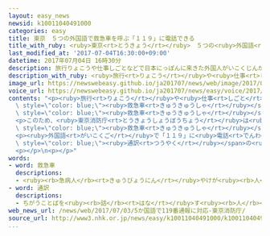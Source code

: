 ```yaml
---
layout: easy_news
newsid: k10011040491000
categories: easy
title: 東京　５つの外国語で救急車を呼ぶ「１１９」に電話できる
title_with_ruby: <ruby>東京<rt>とうきょう</rt></ruby>　５つの<ruby>外国語<rt>がいこくご</rt></ruby>で<ruby>救急車<rt>きゅうきゅうしゃ</rt></ruby>を<ruby>呼<rt>よ</rt></ruby>ぶ「１１９」に<ruby>電話<rt>でんわ</rt></ruby>できる
last_modified_at: '2017-07-04T16:30:00+09:00'
datetime: 2017年07月04日 16時30分
description: 旅行りょこうや仕事しごとなどで日本にっぽんに来きた外国人がいこくじんが病気びょうきになったりけがをしたりして、救急車きゅうきゅうしゃで運はこばれる人ひとが増ふえています。
description_with_ruby: <ruby>旅行<rt>りょこう</rt></ruby>や<ruby>仕事<rt>しごと</rt></ruby>などで<ruby>日本<rt>にっぽん</rt></ruby>に<ruby>来<rt>き</rt></ruby>た<ruby>外国人<rt>がいこくじん</rt></ruby>が<ruby>病気<rt>びょうき</rt></ruby>になったりけがをしたりして、<ruby>救急車<rt>きゅうきゅうしゃ</rt></ruby>で<ruby>運<rt>はこ</rt></ruby>ばれる<ruby>人<rt>ひと</rt></ruby>が<ruby>増<rt>ふ</rt></ruby>えています。
image_url: https://newswebeasy.github.io/ja201707/news/web/image/2017/07/04/k10011040491000.jpg
voice_url: https://newswebeasy.github.io/ja201707/news/easy/voice/2017/07/04/k10011040491000.mp3
contents: "<p><ruby>旅行<rt>りょこう</rt></ruby>や<ruby>仕事<rt>しごと</rt></ruby>などで<ruby>日本<rt>にっぽん</rt></ruby>に<ruby>来<rt>き</rt></ruby>た<ruby>外国人<rt>がいこくじん</rt></ruby>が<ruby>病気<rt>びょうき</rt></ruby>になったりけがをしたりして、<span\
  \ style=\"color: blue;\"><ruby>救急車<rt>きゅうきゅうしゃ</rt></ruby></span>で<ruby>運<rt>はこ</rt></ruby>ばれる<ruby>人<rt>ひと</rt></ruby>が<ruby>増<rt>ふ</rt></ruby>えています。<ruby>東京消防庁<rt>とうきょうしょうぼうちょう</rt></ruby>によると、<ruby>去年<rt>きょねん</rt></ruby>は<ruby>東京<rt>とうきょう</rt></ruby>で２３３６<ruby>人<rt>にん</rt></ruby>の<ruby>外国人<rt>がいこくじん</rt></ruby>が<span\
  \ style=\"color: blue;\"><ruby>救急車<rt>きゅうきゅうしゃ</rt></ruby></span>で<ruby>運<rt>はこ</rt></ruby>ばれました。</p>\n\
  <p>このため、<ruby>東京消防庁<rt>とうきょうしょうぼうちょう</rt></ruby>は<ruby>今月<rt>こんげつ</rt></ruby>から、<span\
  \ style=\"color: blue;\"><ruby>救急車<rt>きゅうきゅうしゃ</rt></ruby></span>を<ruby>呼<rt>よ</rt></ruby>ぶ「１１９」に<ruby>電話<rt>でんわ</rt></ruby>するときに、<ruby>外国語<rt>がいこくご</rt></ruby>で<ruby>話<rt>はな</rt></ruby>すことができるようにしました。</p>\n\
  <p><ruby>外国語<rt>がいこくご</rt></ruby>で「１１９」に<ruby>電話<rt>でんわ</rt></ruby>があったら、<ruby>東京消防庁<rt>とうきょうしょうぼうちょう</rt></ruby>が<span\
  \ style=\"color: blue;\"><ruby>通訳<rt>つうやく</rt></ruby></span>の<ruby>会社<rt>かいしゃ</rt></ruby>に<ruby>連絡<rt>れんらく</rt></ruby>して、３<ruby>人<rt>にん</rt></ruby>で<ruby>話<rt>はな</rt></ruby>します。<ruby>英語<rt>えいご</rt></ruby>、<ruby>中国語<rt>ちゅうごくご</rt></ruby>、<ruby>韓国語<rt>かんこくご</rt></ruby>、ポルトガル<ruby>語<rt>ご</rt></ruby>、スペイン<ruby>語<rt>ご</rt></ruby>の５つの<ruby>外国語<rt>がいこくご</rt></ruby>を<ruby>使<rt>つか</rt></ruby>うことができます。</p>\n\
  <p></p>\n<p></p>"
words:
- word: 救急車
  descriptions:
  - <ruby><rb>急病人</rb><rt>きゅうびょうにん</rt></ruby>やけが<ruby><rb>人</rb><rt>にん</rt></ruby>を、すぐ<ruby><rb>病院</rb><rt>びょういん</rt></ruby>へ<ruby><rb>運</rb><rt>はこ</rt></ruby>ぶ<ruby><rb>自動車</rb><rt>じどうしゃ</rt></ruby>。<ruby><rb>消防署</rb><rt>しょうぼうしょ</rt></ruby>で<ruby><rb>管理</rb><rt>かんり</rt></ruby>している。
- word: 通訳
  descriptions:
  - ちがうことばを<ruby><rb>話</rb><rt>はな</rt></ruby>す<ruby><rb>人</rb><rt>ひと</rt></ruby>の<ruby><rb>間</rb><rt>あいだ</rt></ruby>に<ruby><rb>立</rb><rt>た</rt></ruby>って、<ruby><rb>両方</rb><rt>りょうほう</rt></ruby>のことばを<ruby><rb>翻訳</rb><rt>ほんやく</rt></ruby>して<ruby><rb>伝</rb><rt>つた</rt></ruby>えること。また、その<ruby><rb>人</rb><rt>ひと</rt></ruby>。
web_news_url: /news/web/2017/07/03/5か国語で119番通報に対応-東京消防庁/
source_url: http://www3.nhk.or.jp/news/easy/k10011040491000/k10011040491000.html
...
```

